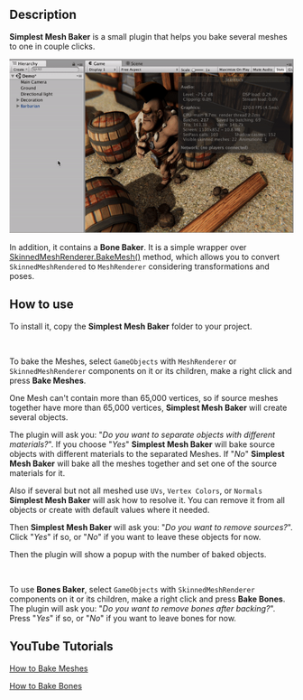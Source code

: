 ## Description

**Simplest Mesh Baker** is a small plugin that helps you bake several meshes to one in couple clicks.

![Alt Text](MeshBaking.gif)



In addition, it contains a **Bone Baker**. It is a simple wrapper over [SkinnedMeshRenderer.BakeMesh()](https://docs.unity3d.com/ScriptReference/SkinnedMeshRenderer.BakeMesh.html) method, which allows you to convert `SkinnedMeshRendered` to `MeshRenderer` considering transformations and poses.

## How to use


To install it, copy the **Simplest Mesh Baker** folder to your project.

<br>

To bake the Meshes, select `GameObjects` with `MeshRenderer` or `SkinnedMeshRenderer` components on it or its children, make a right click and press **Bake Meshes**.

One Mesh can't contain more than 65,000 vertices, so if source meshes together have more than 65,000 vertices, **Simplest Mesh Baker** will create several objects.

The plugin will ask you: "*Do you want to separate objects with different materials?*". If you choose "*Yes*" **Simplest Mesh Baker** will bake source objects with different materials to the separated Meshes. If "*No*" **Simplest Mesh Baker** will bake all the meshes together and set one of the source materials for it.

Also if several but not all meshed use `UVs`, `Vertex Colors`, or `Normals` **Simplest Mesh Baker** will ask how to resolve it. You can remove it from all objects or create with default values where it needed.

Then **Simplest Mesh Baker** will ask you: "*Do you want to remove sources?*". Click "*Yes*" if so, or "*No*" if you want to leave these objects for now.

Then the plugin will show a popup with the number of baked objects.

<br>

To use **Bones Baker**, select `GameObjects` with `SkinnedMeshRenderer` components on it or its children, make a right click and press **Bake Bones**.
The plugin will ask you: "*Do you want to remove bones after backing?*". Press "*Yes*" if so, or "*No*" if you want to leave bones for now.


## YouTube Tutorials

[How to Bake Meshes](https://youtu.be/wtwlOkyxAw4)

[How to Bake Bones](https://youtu.be/D6V7tXY23oc)
